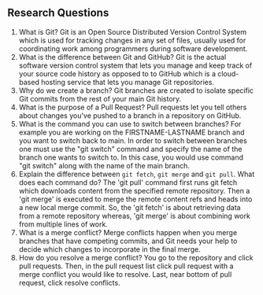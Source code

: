 ## Research Questions 


1. What is Git? 
Git is an Open Source Distributed Version Control System which is used for tracking changes in any set of files, usually used for coordinating work among programmers during software development.  
2. What is the difference between Git and GitHub? 
Git is the actual software version control system that lets you manage and keep track of your source code history as opposed to to GitHub which is a cloud-based hosting service that lets you manage Git repositories. 
3. Why do we create a branch? 
Git branches are created to isolate specific Git commits from the rest of your main Git history. 
4. What is the purpose of a Pull Request? 
Pull requests let you tell others about changes you've pushed to a branch in a repository on GitHub. 
5. What is the command you can use to switch between branches? For example you are working on the FIRSTNAME-LASTNAME branch and you want to switch back to main. 
In order to switch between branches one must use the "git switch" command and specify the name of the branch one wants to switch to. In this case, you would use command "git switch" along with the name of the main branch. 
6. Explain the difference between `git fetch`, `git merge` and `git pull`. What does each command do? 
The 'git pull' command first runs git fetch which downloads content from the specified remote repository. Then a 'git merge' is executed to merge the remote content refs and heads into a new local merge commit. So, the 'git fetch' is about retrieving data from a remote repository whereas, 'git merge' is about combining work from multiple lines of work. 
7. What is a merge conflict? 
Merge conflicts happen when you merge branches that have competing commits, and Git needs your help to decide which changes to incorporate in the final merge. 
8. How do you resolve a merge conflict? 
You go to the repository and click pull requests. Then, in the pull request list click pull request with a merge conflict you would like to resolve. Last, near bottom of pull request, click resolve conflicts. 